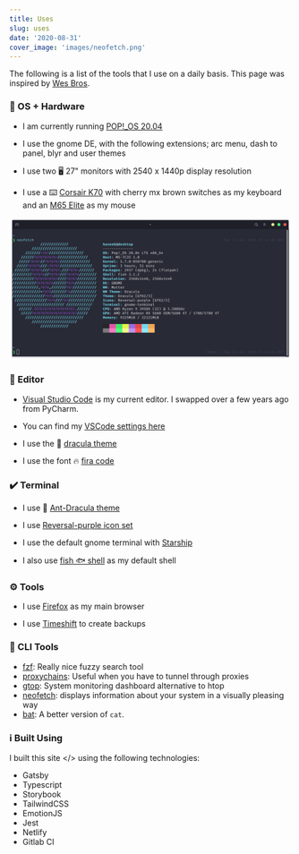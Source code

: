 ```yaml
---
title: Uses
slug: uses
date: '2020-08-31'
cover_image: 'images/neofetch.png'
---
```


The following is a list of the tools that I use on a daily basis. This page
was inspired by [Wes Bros](https://wesbos.com/uses).

### 🐧 OS + Hardware

- I am currently running [POP!\_OS 20.04](https://pop.system76.com/)

- I use the gnome DE, with the following extensions; arc menu, dash to panel, blyr and user themes

- I use two 🖥️ 27" monitors with 2540 x 1440p display resolution

- I use a ⌨️ [Corsair K70](https://www.corsair.com/us/en/k70-rgb-gaming-keyboard) with cherry mx brown switches as my keyboard and an [M65 Elite](https://www.corsair.com/us/en/Categories/Products/Gaming-Mice/FPS-Fast-Action-Mice/M65-RGB-ELITE/p/CH-9309011-N) as my mouse

![neofetch output](images/neofetch.png)

### 📑 Editor

- [Visual Studio Code](https://code.visualstudio.com/) is my current editor. I swapped over a few years ago from PyCharm.

- You can find my [VSCode settings here](https://gist.github.com/hmajid2301/0fc6071dab37429a2e0686ef1126b2cd)

- I use the 🧛 [dracula theme](https://github.com/dracula/visual-studio-code)

- I use the font 🔥 [fira code](https://github.com/tonsky/FiraCode)

### ✔️ Terminal

- I use 🧛 [Ant-Dracula theme](https://www.gnome-look.org/p/1099856/)

- I use [Reversal-purple icon set](https://www.gnome-look.org/p/1340791/)

- I use the default gnome terminal with [Starship](https://starship.rs/)

- I also use [fish 🐟 shell](https://fishshell.com/) as my default shell

### ⚙️ Tools

- I use [Firefox](https://www.mozilla.org/en-US/exp/firefox/new/) as my main browser

- I use [Timeshift](https://itsfoss.com/backup-restore-linux-timeshift/) to create backups

### 🧰 CLI Tools

- [fzf](https://github.com/junegunn/fzf): Really nice fuzzy search tool
- [proxychains](https://github.com/haad/proxychains): Useful when you have to tunnel through proxies
- [gtop](https://github.com/aksakalli/gtop): System monitoring dashboard alternative to htop
- [neofetch](https://github.com/dylanaraps/neofetch): displays information about your system in a visually pleasing way
- [bat](https://github.com/sharkdp/bat): A better version of `cat`.

### ℹ️ Built Using

I built this site </> using the following technologies:

- Gatsby
- Typescript
- Storybook
- TailwindCSS
- EmotionJS
- Jest
- Netlify
- Gitlab CI
